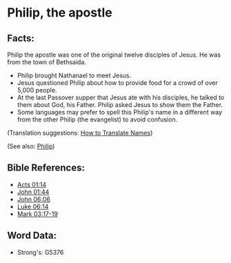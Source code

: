 # Philip, the apostle #

## Facts: ##

Philip the apostle was one of the original twelve disciples of Jesus. He was from the town of Bethsaida.

* Philip brought Nathanael to meet Jesus.
* Jesus questioned Philip about how to provide food for a crowd of over 5,000 people.
* At the last Passover supper that Jesus ate with his disciples, he talked to them about God, his Father. Philip asked Jesus to show them the Father.
* Some languages may prefer to spell this Philip's name in a different way from the other Philip (the evangelist) to avoid confusion.

(Translation suggestions: [How to Translate Names](rc://en/ta/man/translate/translate-names))

(See also: [Philip](../names/philip.md))

## Bible References: ##

* [Acts 01:14](rc://en/tn/help/act/01/14)
* [John 01:44](rc://en/tn/help/jhn/01/44)
* [John 06:06](rc://en/tn/help/jhn/06/06)
* [Luke 06:14](rc://en/tn/help/luk/06/14)
* [Mark 03:17-19](rc://en/tn/help/mrk/03/17)

## Word Data: ##

* Strong's: G5376
